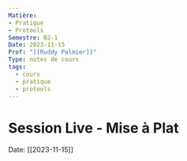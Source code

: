 ```yaml
---
Matière:
- Pratique
- Protools
Semestre: B2-1
Date: 2023-11-15
Prof: "[[Ruddy Palmier]]"
Type: notes de cours
tags:
  - cours
  - pratique
  - protools
---
```

# Session Live - Mise à Plat
Date: [[2023-11-15]] 
